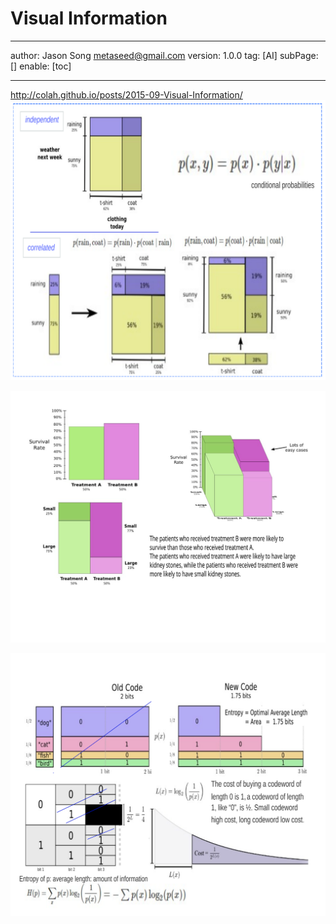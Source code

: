 # Visual Information
---
author: Jason Song <metaseed@gmail.com>
version: 1.0.0
tag: [AI]
subPage: []
enable: [toc]

---
http://colah.github.io/posts/2015-09-Visual-Information/
![](https://raw.githubusercontent.com/metasong/iam-data/master/documents/256/image/20230725T183533053Z-infor.svg)

![](https://raw.githubusercontent.com/metasong/iam-data/master/documents/256/image/20230725T191623064Z-info2.svg)

![](https://raw.githubusercontent.com/metasong/iam-data/master/documents/256/image/20230725T185127087Z-info1.svg)
